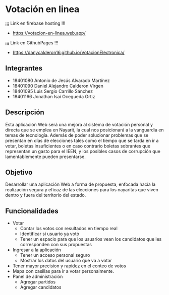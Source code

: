 # Votación en linea 
¡¡¡ Link en firebase hosting !!! 
- https://votacion-en-linea.web.app/

¡¡¡ Link en GithubPages !!!
- https://danycalderon16.github.io/VotacionElectronica/
## Integrantes

- 18401080 Antonio de Jesús Alvarado Martínez
- 18401090 Daniel Alejandro Calderon Virgen
- 18401095 Luis Sergio Carrillo Sánchez
- 18401166 Jonathan Isai Ocegueda Ortiz

## Descripción
Esta aplicación Web será una mejora al sistema de votación personal y directa que se emplea en Nayarit, la cual nos posicionará a la vanguardia en temas de tecnología. Además de poder solucionar problemas que se presentan en días de elecciones tales como el tiempo que se tarda en ir a votar, boletas insuficientes o en caso contrario boletas sobrantes que representan un gasto para el IEEN, y los posibles casos de corrupción que lamentablemente pueden presentarse. 
## Objetivo
Desarrollar una aplicación Web a forma de propuesta, enfocada hacía la realización segura y eficaz de las elecciones para los nayaritas que viven dentro y fuera del territorio del estado. 
## Funcionalidades
- Votar
    - Contar los votos con resultados en tiempo real
    - Identificar si usuario ya votó
    - Tener un espacio para que los usuarios vean los candidatos que les corresponden con sus propuestas
- Ingresar a la aplicación
    - Tener un acceso personal seguro
    - Mostrar los datos del usuario que va a votar
- Tener mayor precision y rapidez en el conteo de votos
- Mapa con casillas para ir a votar personalmente.
- Panel de administración
    - Agregar partidos
    - Agregar candidatos